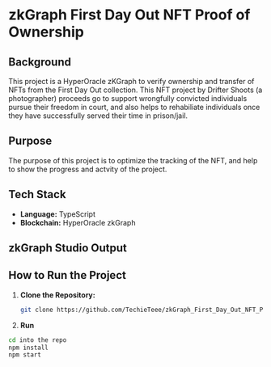 # zkGraph First Day Out NFT Proof of Ownership

## Background

This project is a HyperOracle zKGraph to verify ownership and transfer of NFTs from the First Day Out collection. This NFT project by Drifter Shoots (a photographer) proceeds go to support wrongfully convicted individuals pursue their freedom in court, and also helps to rehabiliate individuals once they have successfully served their time in prison/jail.

## Purpose

The purpose of this project is to optimize the tracking of the NFT, and help to show the progress and actvity of the project.

## Tech Stack

- **Language:** TypeScript
- **Blockchain:** HyperOracle zkGraph


## zkGraph Studio Output



## How to Run the Project

1. **Clone the Repository:**
   ```bash
   git clone https://github.com/TechieTeee/zkGraph_First_Day_Out_NFT_Proof_of_Ownership.git
   
2. **Run**
  ```bash
cd into the repo
npm install
npm start
